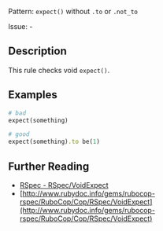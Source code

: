 Pattern: `expect()` without `.to` or `.not_to`

Issue: -

## Description

This rule checks void `expect()`.

## Examples

```ruby
# bad
expect(something)

# good
expect(something).to be(1)
```

## Further Reading

* [RSpec - RSpec/VoidExpect](https://rubocop-rspec.readthedocs.io/en/latest/cops_rspec/#rspecvoidexpect)
* [http://www.rubydoc.info/gems/rubocop-rspec/RuboCop/Cop/RSpec/VoidExpect](http://www.rubydoc.info/gems/rubocop-rspec/RuboCop/Cop/RSpec/VoidExpect)
